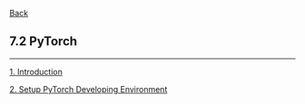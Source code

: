 [Back](../../README.md)

## 7.2 PyTorch

<hr>

[1. Introduction](1_Introduction.md)

[2. Setup PyTorch Developing Environment](2_Environment.md)

